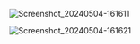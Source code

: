 ![Screenshot_20240504-161611](https://github.com/Allaberdiyev/building_better_workplace/assets/149064535/fd6b34ca-a3e0-426c-90be-0347ef47453f)

![Screenshot_20240504-161621](https://github.com/Allaberdiyev/building_better_workplace/assets/149064535/0dac5714-ed60-4f3f-a5fe-0702f574b5b9)

